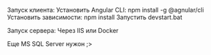 Запуск клиента:
Установить Angular CLI: npm install -g @agnular/cli
Установить зависимости: npm install
Запустить devstart.bat

Запуск сервера: Через IIS или Docker

Еще MS SQL Server нужон ;>
